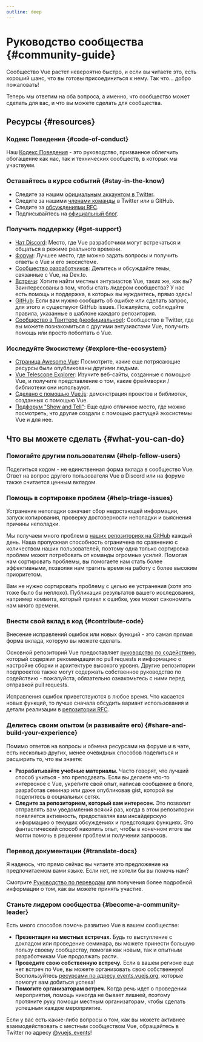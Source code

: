 ```yaml
---
outline: deep
---
```


# Руководство сообщества {#community-guide}

Сообщество Vue растет невероятно быстро, и если вы читаете это, есть хороший шанс, что вы готовы присоединиться к нему. Так что... добро пожаловать!

Теперь мы ответим на оба вопроса, а именно, что сообщество может сделать для вас, и что вы можете сделать для сообщества.

## Ресурсы {#resources}

### Кодекс Поведения {#code-of-conduct}

Наш [Кодекс Поведения](/about/coc) - это руководство, призванное облегчить обогащение как нас, так и технических сообществ, в которых мы участвуем.

### Оставайтесь в курсе событий {#stay-in-the-know}

- Следите за нашим [официальным аккаунтом в Twitter](https://twitter.com/vuejs).
- Следите за нашими [членами команды](./team) в Twitter или в GitHub.
- Следите за [обсуждениями RFC](https://github.com/vuejs/rfcs).
- Подписывайтесь на [официальный блог](https://blog.vuejs.org/).

### Получить поддержку {#get-support}

- [Чат Discord](https://chat.vuejs.org/): Место, где Vue разработчики могут встречаться и общаться в режиме реального времени.
- [Форум](https://forum.vuejs.org/): Лучшее место, где можно задать вопросы и получить ответы о Vue и его экосистеме.
- [Сообщество разработчиков](https://dev.to/t/vue): Делитесь и обсуждайте темы, связанные с Vue, на Dev.to.
- [Встречи](https://events.vuejs.org/meetups): Хотите найти местных энтузиастов Vue, таких же, как вы? Заинтересованы в том, чтобы стать лидером сообщества? У нас есть помощь и поддержка, в которых вы нуждаетесь, прямо здесь!
- [GitHub](https://github.com/vuejs): Если вам нужно сообщить об ошибке или сделать запрос, для этого и существуют GitHub issues. Пожалуйста, соблюдайте правила, указанные в шаблоне каждого репозитория.
- [Сообщество в Твиттере (неофициальное)](https://twitter.com/i/communities/1516368750634840064): Сообщество в Twitter, где вы можете познакомиться с другими энтузиастами Vue, получить помощь или просто поболтать о Vue.

### Исследуйте Экосистему {#explore-the-ecosystem}

- [Страница Awesome Vue](https://github.com/vuejs/awesome-vue): Посмотрите, какие еще потрясающие ресурсы были опубликованы другими людьми.
- [Vue Telescope Explorer](https://vuetelescope.com/explore): Изучите веб-сайты, созданные с помощью Vue, и получите представление о том, какие фреймворки / библиотеки они используют.
- [Сделано с помощью Vue.js](https://madewithvuejs.com/): демонстрация проектов и библиотек, созданных с помощью Vue.
- [Подфорум "Show and Tell"](https://forum.vuejs.org/c/show-and-tell): Еще одно отличное место, где можно посмотреть, что другие создали с помощью растущей экосистемы Vue и для нее.

## Что вы можете сделать {#what-you-can-do}

### Помогайте другим пользователям {#help-fellow-users}

Поделиться кодом - не единственная форма вклада в сообщество Vue. Ответ на вопрос другого пользователя Vue в Discord или на форуме также считается ценным вкладом.

### Помощь в сортировке проблем {#help-triage-issues}

Устранение неполадки означает сбор недостающей информации, запуск копирования, проверку достоверности неполадки и выяснения причины неполадки.

Мы получаем много проблем в [наших репозиториях на GitHub](https://github.com/vuejs) каждый день. Наша пропускная способность ограничена по сравнению с количеством наших пользователей, поэтому одна только сортировка проблем может потребовать от команды огромных усилий. Помогая нам сортировать проблемы, вы помогаете нам стать более эффективными, позволяя нам тратить время на работу с более высоким приоритетом.

Вам не нужно сортировать проблему с целью ее устранения (хотя это тоже было бы неплохо). Публикация результатов вашего исследования, например коммита, который привел к ошибке, уже может сэкономить нам много времени.

### Внести свой вклад в код {#contribute-code}

Внесение исправлений ошибок или новых функций - это самая прямая форма вклада, которую вы можете сделать.

Основной репозиторий Vue предоставляет [руководство по содействию](https://github.com/vuejs/core/blob/main/.github/contributing.md), который содержит рекомендации по pull requests и информацию о настройке сборки и архитектуре высокого уровня. Другие репозитории подпроектов также могут содержать собственное руководство по содействию - пожалуйста, обязательно ознакомьтесь с ними перед отправкой pull requests.

Исправления ошибок приветствуются в любое время. Что касается новых функций, то лучше сначала обсудить вариант использования и детали реализации в [репозитории RFC](https://github.com/vuejs/rfcs/discussions).

### Делитесь своим опытом (и развивайте его) {#share-and-build-your-experience}

Помимо ответов на вопросы и обмена ресурсами на форуме и в чате, есть несколько других, менее очевидных способов поделиться и расширить то, что вы знаете:

- **Разрабатывайте учебные материалы.** Часто говорят, что лучший способ учиться - это преподавать. Если вы делаете что-то интересное с Vue, укрепите свой опыт, написав сообщение в блоге, разработав семинар или даже опубликовав gist, которой вы поделитесь в социальных сетях.
- **Следите за репозиторием, который вам интересен.** Это позволит отправлять вам уведомления всякий раз, когда в этом репозитории появляется активность, предоставляя вам инсайдерскую информацию о текущих обсуждениях и предстоящих функциях. Это фантастический способ накопить опыт, чтобы в конечном итоге вы могли помочь в решении проблем и получении запросов.

### Перевод документации {#translate-docs}

Я надеюсь, что прямо сейчас вы читаете это предложение на предпочитаемом вами языке. Если нет, не хотели бы вы помочь нам?

Смотрите [Руководство по переводам](/translations/) для получения более подробной информации о том, как вы можете принять участие.

### Станьте лидером сообщества {#become-a-community-leader}

Есть много способов помочь развитию Vue в вашем сообществе:

- **Презентация на местных встречах.** Будь то выступление с докладом или проведение семинара, вы можете принести большую пользу своему сообществу, помогая как новым, так и опытным разработчикам Vue продолжать расти.
- **Проведите свою собственную встречу.** Если в вашем регионе еще нет встреч по Vue, вы можете организовать свою собственную! Воспользуйтесь [ресурсами по адресу events.vuejs.org](https://events.vuejs.org/resources/#getting-started), которые помогут вам добиться успеха!
- **Помогите организаторам встреч.** Когда речь идет о проведении мероприятия, помощь никогда не бывает лишней, поэтому протяните руку помощи местным организаторам, чтобы сделать успешным каждое мероприятие.

Если у вас есть какие-либо вопросы о том, как вы можете активнее взаимодействовать с местным сообществом Vue, обращайтесь в Twitter по адресу [@vuejs_events](https://www.twitter.com/vuejs_events)!

